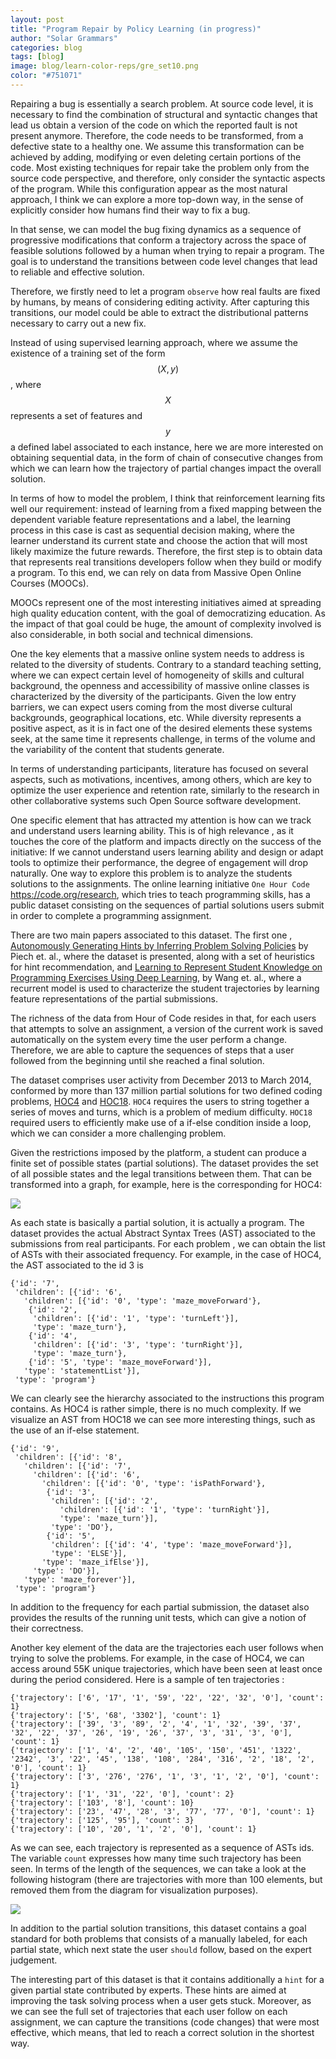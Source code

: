 ```yaml
---
layout: post
title: "Program Repair by Policy Learning (in progress)"
author: "Solar Grammars"
categories: blog
tags: [blog]
image: blog/learn-color-reps/gre_set10.png
color: "#751071"
---
```


Repairing a bug is essentially a search problem. At source code level, it is necessary to find the combination of structural and syntactic changes that lead us obtain a version of the code on which the reported fault is not present anymore. Therefore, the code needs to be transformed, from a defective state to a healthy one. We assume this transformation can be achieved by adding, modifying or even deleting certain portions of the code. Most existing techniques for repair take the problem only from the source code perspective, and therefore, only consider the syntactic aspects of the program. While this configuration appear as the most natural approach, I think we can explore a more top-down way, in the sense of explicitly consider how humans find their way to fix a bug.

In that sense, we can model the bug fixing dynamics as a sequence of progressive modifications that conform a trajectory across the space of feasible solutions followed by a human when trying to repair a program. The goal is to understand the transitions between code level changes that lead to reliable and effective solution.

Therefore, we firstly need to let a program `observe` how real faults are fixed by humans, by means of considering editing activity. After capturing this transitions, our model could be able to extract the distributional patterns necessary to carry out a new fix.

Instead of using supervised learning approach, where we assume the existence of a training set of the form $$(X,y)$$, where $$X$$ represents a set of features and $$y$$ a defined label associated to each instance, here we are more interested on obtaining sequential data, in the form of chain of consecutive changes from which we can learn how the trajectory of partial changes impact the overall solution.

In terms of how to model the problem, I think  that reinforcement learning fits well our requirement: instead of learning from a fixed mapping between the dependent variable feature representations and a label, the learning process in this case is cast as sequential decision making, where the learner understand its current state and choose the action that will most likely maximize the future rewards. Therefore, the first step is to obtain data that represents real transitions developers follow when they build or modify a program. To this end, we can rely on data from Massive Open Online Courses (MOOCs).

MOOCs represent one of the most interesting initiatives aimed at spreading high quality education content, with the goal of democratizing education. As the impact of that goal could be huge, the amount of complexity involved is also considerable, in both social and technical dimensions.

One the key elements that a massive online system needs to address is related to the diversity of students. Contrary to a standard teaching setting, where we can expect certain level of homogeneity of skills and cultural background, the openness and accessibility of massive online classes is characterized by the diversity of the participants. Given the low entry barriers, we can expect users coming from the most diverse cultural backgrounds, geographical locations, etc. While diversity represents a positive aspect, as it is in fact one of the desired elements these systems seek, at the same time it represents challenge, in terms of the volume and the variability of the content that students generate.

In terms of understanding participants, literature has focused on several aspects, such as motivations, incentives, among others, which are key to optimize the user experience and retention rate, similarly to the research in other collaborative systems such Open Source software development.

One specific element that has attracted my attention is how can we track and understand users learning ability. This is of high relevance , as it touches the core of the platform and impacts directly on the success of the initiative: If we cannot understand users learning ability and design or adapt tools to optimize their performance, the degree of engagement will drop naturally. One way to explore this problem is to analyze the students solutions to the assignments. The online learning initiative  `One Hour Code` <https://code.org/research>, which tries to teach programming skills, has a public dataset consisting on the sequences of partial solutions users submit in order to complete a programming assignment. 

There are two main papers associated to this dataset. The first one , [Autonomously Generating Hints by Inferring Problem Solving Policies](https://stanford.edu/~cpiech/bio/papers/inferringProblemSolvingPolicies.pdf) by Piech et. al., where the dataset is presented, along with a set of heuristics for hint recommendation, and [Learning to Represent Student Knowledge on Programming Exercises Using Deep Learning](http://educationaldatamining.org/EDM2017/proc_files/papers/paper_129.pdf), by Wang et. al., where a recurrent model is used to characterize the student trajectories by learning feature representations of the partial submissions.

The richness  of the data from Hour of Code resides in that, for each users that attempts to solve an assignment, a version of the current work is saved automatically on the system every time the user perform a change. Therefore, we are  able to capture the sequences of steps that a user followed from the beginning  until she reached a final solution. 

The dataset comprises user activity  from December 2013 to March 2014,  conformed by more than 137 million partial solutions for two defined coding problems, [HOC4](https://studio.code.org/hoc/4) and  [HOC18](https://studio.code.org/hoc/18).  `HOC4` requires the users to string together a series of moves and  turns, which is a problem of medium difficulty. `HOC18` required users to efficiently make use of a if-else condition inside a loop, which we can consider a more challenging problem.


Given the restrictions imposed by the platform, a student can produce a finite set of possible states (partial solutions). The dataset provides the set of all possible states and the legal transitions between them. That can be transformed into a graph, for example, here is the corresponding for HOC4:

![](/assets/img/blog/repair-policies/hoc4.png) 

As each state is basically a partial solution, it is actually a program. The dataset provides the actual Abstract Syntax Trees (AST)
associated to the  submissions from real participants. For each problem , we can obtain the list of ASTs with their associated frequency. For example, in the case of HOC4, the AST associated to the id 3 is

```
{'id': '7',
 'children': [{'id': '6',
   'children': [{'id': '0', 'type': 'maze_moveForward'},
    {'id': '2',
     'children': [{'id': '1', 'type': 'turnLeft'}],
     'type': 'maze_turn'},
    {'id': '4',
     'children': [{'id': '3', 'type': 'turnRight'}],
     'type': 'maze_turn'},
    {'id': '5', 'type': 'maze_moveForward'}],
   'type': 'statementList'}],
 'type': 'program'}
```
We can clearly see the hierarchy associated to the instructions this program contains. As HOC4 is rather simple, there is no much complexity. If we visualize an AST from  HOC18 we can see more interesting things, such as the use of an if-else statement.

```
{'id': '9',
 'children': [{'id': '8',
   'children': [{'id': '7',
     'children': [{'id': '6',
       'children': [{'id': '0', 'type': 'isPathForward'},
        {'id': '3',
         'children': [{'id': '2',
           'children': [{'id': '1', 'type': 'turnRight'}],
           'type': 'maze_turn'}],
         'type': 'DO'},
        {'id': '5',
         'children': [{'id': '4', 'type': 'maze_moveForward'}],
         'type': 'ELSE'}],
       'type': 'maze_ifElse'}],
     'type': 'DO'}],
   'type': 'maze_forever'}],
 'type': 'program'}
```

In addition to the frequency for each partial submission, the dataset also provides the results of the running unit tests, which can give a notion of their correctness.

Another key element of the data are the trajectories each user follows when trying to solve the problems. For example, in the case
of HOC4, we can access around 55K  unique trajectories, which have been seen at least once during the period considered. 
Here is a  sample of ten trajectories :

```
{'trajectory': ['6', '17', '1', '59', '22', '22', '32', '0'], 'count': 1}
{'trajectory': ['5', '68', '3302'], 'count': 1}
{'trajectory': ['39', '3', '89', '2', '4', '1', '32', '39', '37', '32', '22', '37', '26', '19', '26', '37', '3', '31', '3', '0'], 'count': 1}
{'trajectory': ['1', '4', '2', '40', '105', '150', '451', '1322', '2342', '3', '22', '45', '138', '108', '284', '316', '2', '18', '2', '0'], 'count': 1}
{'trajectory': ['3', '276', '276', '1', '3', '1', '2', '0'], 'count': 1}
{'trajectory': ['1', '31', '22', '0'], 'count': 2}
{'trajectory': ['103', '8'], 'count': 10}
{'trajectory': ['23', '47', '28', '3', '77', '77', '0'], 'count': 1}
{'trajectory': ['125', '95'], 'count': 3}
{'trajectory': ['10', '20', '1', '2', '0'], 'count': 1}

```
As we can see, each trajectory is represented as a sequence of ASTs ids. The variable `count` expresses how many time
such trajectory has been seen. In terms of the length of the sequences, we can take a look at the following 
histogram (there are trajectories with more than 100 elements, but removed them from the diagram for visualization purposes). 

![](/assets/img/blog/repair-policies/hoc4-hist-truncated.png) 

In addition to the partial solution transitions, this dataset contains a goal standard for both problems that consists of a manually labeled, for each  partial state, which next state the user `should`  follow, based on the expert judgement. 

The interesting part of this dataset is that it contains additionally a `hint` for a given partial state contributed by experts. These hints are aimed at improving the task solving process when a user gets stuck. Moreover, as we can see the full set of trajectories that each user follow on each assignment, we can capture the transitions (code changes) that were most effective, which means, that led to reach a correct solution in the shortest way.

